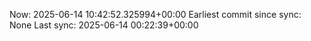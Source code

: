 Now: 2025-06-14 10:42:52.325994+00:00 Earliest commit since sync: None Last sync: 2025-06-14 00:22:39+00:00
